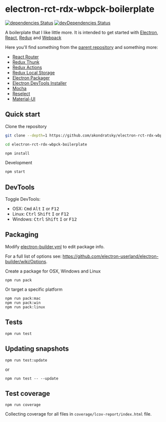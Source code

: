 # electron-rct-rdx-wbpck-boilerplate

[![dependencies Status](https://david-dm.org/akondratsky/electron-rct-rdx-wbpck-boilerplate/status.svg)](https://david-dm.org/akondratsky/electron-rct-rdx-wbpck-boilerplate)
[![devDependencies Status](https://david-dm.org/akondratsky/electron-rct-rdx-wbpck-boilerplate/dev-status.svg)](https://david-dm.org/akondratsky/electron-rct-rdx-wbpck-boilerplate?type=dev)

A boilerplate that I like little more. It is intended to get started with [Electron](http://electron.atom.io/), [React](https://facebook.github.io/react/), [Redux](http://redux.js.org/) and [Webpack](https://webpack.js.org)

Here you'll find something from the [parent repository](https://github.com/jschr/electron-react-redux-boilerplate) and something more:

* [React Router](https://reacttraining.com/react-router/)
* [Redux Thunk](https://github.com/gaearon/redux-thunk/)
* [Redux Actions](https://github.com/acdlite/redux-actions/)
* [Redux Local Storage](https://github.com/elgerlambert/redux-localstorage/)
* [Electron Packager](https://github.com/electron-userland/electron-packager)
* [Electron DevTools Installer](https://github.com/MarshallOfSound/electron-devtools-installer)
* [Mocha](https://mochajs.org)
* [Reselect](https://github.com/reduxjs/reselect)
* [Material-UI](https://material-ui.com/ru/)

## Quick start

Clone the repository
```bash
git clone --depth=1 https://github.com/akondratsky/electron-rct-rdx-wbpck-boilerplate

cd electron-rct-rdx-wbpck-boilerplate

npm install
```

Development
```bash
npm start
```

## DevTools

Toggle DevTools:

* OSX: <kbd>Cmd</kbd> <kbd>Alt</kbd> <kbd>I</kbd> or <kbd>F12</kbd>
* Linux: <kbd>Ctrl</kbd> <kbd>Shift</kbd> <kbd>I</kbd> or <kbd>F12</kbd>
* Windows: <kbd>Ctrl</kbd> <kbd>Shift</kbd> <kbd>I</kbd> or <kbd>F12</kbd>

## Packaging

Modify [electron-builder.yml](./electron-builder.yml) to edit package info.

For a full list of options see: https://github.com/electron-userland/electron-builder/wiki/Options.

Create a package for OSX, Windows and Linux
```
npm run pack
```

Or target a specific platform
```
npm run pack:mac
npm run pack:win
npm run pack:linux
```

## Tests

```
npm run test
```

## Updating snapshots
```
npm run test:update
```
or
```
npm run test -- --update
```
## Test coverage
```
npm run coverage
```
Collecting coverage for all files in ```coverage/lcov-report/index.html``` file.